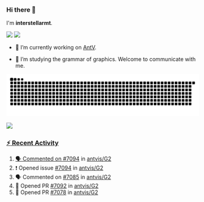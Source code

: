 ### Hi there 👋

I'm **interstellarmt**.

[![](https://img.shields.io/endpoint?url=https://awards.antv.vision/interstellarmt-g2-contributor.json)](https://github.com/antvis/g2)
[![](https://img.shields.io/endpoint?url=https://awards.antv.vision/interstellarmt-gpt-vis-contributor.json)](https://github.com/antvis/gpt-vis)

- 🔭 I’m currently working on [AntV](https://github.com/antvis).

- 📖 I’m studying the grammar of graphics. Welcome to communicate with me.

![](https://raw.githubusercontent.com/interstellarmt/interstellarmt/refs/heads/output/github-contribution-grid-snake.svg)
<div>
  <a href="https://github.com/interstellarmt">
  <img height="180em" src="https://github-readme-stats-eight-theta.vercel.app/api?username=interstellarmt&show_icons=true&include_all_commits=true&count_private=true&theme=tokyonight"/>
</div>
    
### :zap: Recent Activity

<!--START_SECTION:activity-->
1. 🗣 Commented on [#7094](https://github.com/antvis/G2/issues/7094#issuecomment-3210384315) in [antvis/G2](https://github.com/antvis/G2)
2. ❗ Opened issue [#7094](https://github.com/antvis/G2/issues/7094) in [antvis/G2](https://github.com/antvis/G2)
3. 🗣 Commented on [#7085](https://github.com/antvis/G2/issues/7085#issuecomment-3210050433) in [antvis/G2](https://github.com/antvis/G2)
4. 💪 Opened PR [#7092](https://github.com/antvis/G2/pull/7092) in [antvis/G2](https://github.com/antvis/G2)
5. 💪 Opened PR [#7078](https://github.com/antvis/G2/pull/7078) in [antvis/G2](https://github.com/antvis/G2)
<!--END_SECTION:activity-->

